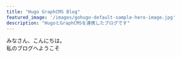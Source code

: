 ```yaml
---
title: "Hugo GraphCMS Blog"
featured_image: '/images/gohugo-default-sample-hero-image.jpg'
description: "HugoとGraphCMSを連携したブログです"
---
```

みなさん、こんにちは。  
私のブログへようこそ
